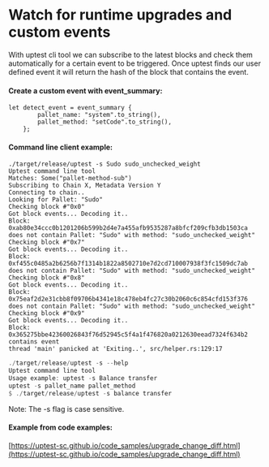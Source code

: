 # Watch for runtime upgrades and custom events     

With uptest cli tool we can subscribe to the latest blocks and check them automatically for a certain event to be triggered. Once uptest finds our user defined event it will return the hash of the block that contains the event.


#### Create a custom event with event_summary:   
```
let detect_event = event_summary {
        pallet_name: "system".to_string(),
        pallet_method: "setCode".to_string(),
    }; 
```

#### Command line client example:   

```
./target/release/uptest -s Sudo sudo_unchecked_weight
Uptest command line tool
Matches: Some("pallet-method-sub")
Subscribing to Chain X, Metadata Version Y
Connecting to chain..
Looking for Pallet: "Sudo"
Checking block #"0x0"
Got block events... Decoding it..
Block: 0xab80e34ccc0b1201206b599b2d4e7a455afb9535287a8bfcf209cfb3db1503ca does not contain Pallet: "Sudo" with method: "sudo_unchecked_weight"
Checking block #"0x7"
Got block events... Decoding it..
Block: 0xf455c0485a2b6256b7f1314b1822a8502710e7d2cd710007938f3fc1509dc7ab does not contain Pallet: "Sudo" with method: "sudo_unchecked_weight"
Checking block #"0x8"
Got block events... Decoding it..
Block: 0x75eaf2d2e31cbb8f09706b4341e18c478eb4fc27c30b2060c6c854cfd153f376 does not contain Pallet: "Sudo" with method: "sudo_unchecked_weight"
Checking block #"0x9"
Got block events... Decoding it..
Block: 0x365275bbe42360026843f76d52945c5f4a1f476820a0212630eead7324f634b2 contains event
thread 'main' panicked at 'Exiting..', src/helper.rs:129:17
```


```rust  
./target/release/uptest -s --help
Uptest command line tool
Usage example: uptest -s Balance transfer 
uptest -s pallet_name pallet_method
$ ./target/release/uptest -s balance transfer   
```

Note:
The -s flag is case sensitive.

#### Example from code examples:  
[https://uptest-sc.github.io/code_samples/upgrade_change_diff.html](https://uptest-sc.github.io/code_samples/upgrade_change_diff.html)    

